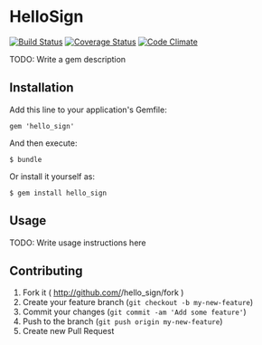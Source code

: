 # HelloSign
[![Build Status](https://travis-ci.org/voanhduy1512/hello_sign.png?branch=master)](https://travis-ci.org/voanhduy1512/hello_sign)
[![Coverage Status](https://coveralls.io/repos/voanhduy1512/hello_sign/badge.png?branch=master)](https://coveralls.io/r/voanhduy1512/hello_sign?branch=master)
[![Code Climate](https://codeclimate.com/github/voanhduy1512/hello_sign.png)](https://codeclimate.com/github/voanhduy1512/hello_sign)


TODO: Write a gem description

## Installation

Add this line to your application's Gemfile:

    gem 'hello_sign'

And then execute:

    $ bundle

Or install it yourself as:

    $ gem install hello_sign

## Usage

TODO: Write usage instructions here

## Contributing

1. Fork it ( http://github.com/<my-github-username>/hello_sign/fork )
2. Create your feature branch (`git checkout -b my-new-feature`)
3. Commit your changes (`git commit -am 'Add some feature'`)
4. Push to the branch (`git push origin my-new-feature`)
5. Create new Pull Request
